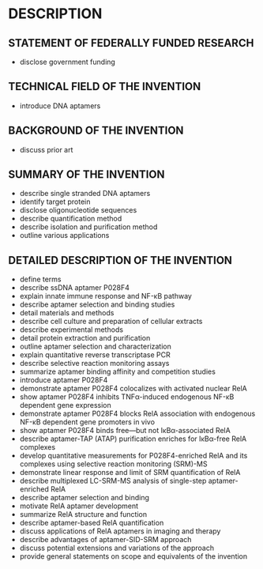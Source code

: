 # DESCRIPTION

## STATEMENT OF FEDERALLY FUNDED RESEARCH

- disclose government funding

## TECHNICAL FIELD OF THE INVENTION

- introduce DNA aptamers

## BACKGROUND OF THE INVENTION

- discuss prior art

## SUMMARY OF THE INVENTION

- describe single stranded DNA aptamers
- identify target protein
- disclose oligonucleotide sequences
- describe quantification method
- describe isolation and purification method
- outline various applications

## DETAILED DESCRIPTION OF THE INVENTION

- define terms
- describe ssDNA aptamer P028F4
- explain innate immune response and NF-κB pathway
- describe aptamer selection and binding studies
- detail materials and methods
- describe cell culture and preparation of cellular extracts
- describe experimental methods
- detail protein extraction and purification
- outline aptamer selection and characterization
- explain quantitative reverse transcriptase PCR
- describe selective reaction monitoring assays
- summarize aptamer binding affinity and competition studies
- introduce aptamer P028F4
- demonstrate aptamer P028F4 colocalizes with activated nuclear RelA
- show aptamer P028F4 inhibits TNFα-induced endogenous NF-κB dependent gene expression
- demonstrate aptamer P028F4 blocks RelA association with endogenous NF-κB dependent gene promoters in vivo
- show aptamer P028F4 binds free—but not IκBα-associated RelA
- describe aptamer-TAP (ATAP) purification enriches for IκBα-free RelA complexes
- develop quantitative measurements for P028F4-enriched RelA and its complexes using selective reaction monitoring (SRM)-MS
- demonstrate linear response and limit of SRM quantification of RelA
- describe multiplexed LC-SRM-MS analysis of single-step aptamer-enriched RelA
- describe aptamer selection and binding
- motivate RelA aptamer development
- summarize RelA structure and function
- describe aptamer-based RelA quantification
- discuss applications of RelA aptamers in imaging and therapy
- describe advantages of aptamer-SID-SRM approach
- discuss potential extensions and variations of the approach
- provide general statements on scope and equivalents of the invention

